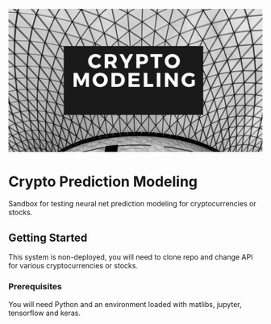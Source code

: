 
![cryptobanner](https://raw.githubusercontent.com/casongordy/cryptopred/master/cryptobanner.png)


# Crypto Prediction Modeling

Sandbox for testing neural net prediction modeling for cryptocurrencies or stocks. 

## Getting Started

This system is non-deployed,  you will need to clone repo and change API for various cryptocurrencies or stocks. 

### Prerequisites

You will need Python and an environment loaded with matlibs, jupyter, tensorflow and keras. 


